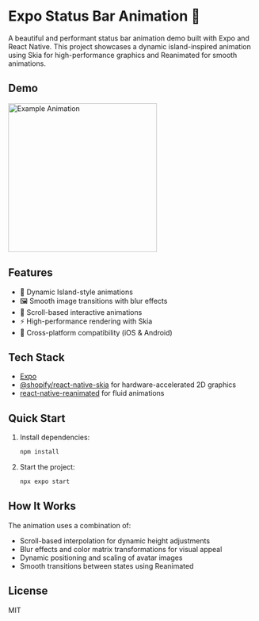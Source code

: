 # Expo Status Bar Animation 🎨

A beautiful and performant status bar animation demo built with Expo and React Native. This project showcases a dynamic island-inspired animation using Skia for high-performance graphics and Reanimated for smooth animations.

## Demo

<img src="assets/example/example.gif" width="300" alt="Example Animation" />

## Features

- 🎯 Dynamic Island-style animations
- 🖼️ Smooth image transitions with blur effects
- 🔄 Scroll-based interactive animations
- ⚡ High-performance rendering with Skia
- 📱 Cross-platform compatibility (iOS & Android)

## Tech Stack

- [Expo](https://expo.dev)
- [@shopify/react-native-skia](https://shopify.github.io/react-native-skia) for hardware-accelerated 2D graphics
- [react-native-reanimated](https://docs.swmansion.com/react-native-reanimated/) for fluid animations

## Quick Start

1. Install dependencies:

   ```bash
   npm install
   ```

2. Start the project:
   ```bash
   npx expo start
   ```

## How It Works

The animation uses a combination of:

- Scroll-based interpolation for dynamic height adjustments
- Blur effects and color matrix transformations for visual appeal
- Dynamic positioning and scaling of avatar images
- Smooth transitions between states using Reanimated

## License

MIT
